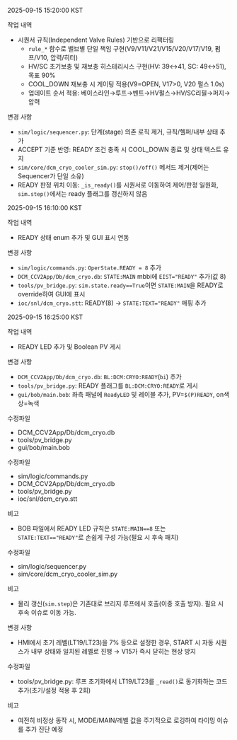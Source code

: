 2025-09-15 15:20:00 KST

작업 내역
- 시퀀서 규칙(Independent Valve Rules) 기반으로 리팩터링
  - `rule_*` 함수로 밸브별 단일 책임 구현(V9/V11/V21/V15/V20/V17/V19, 펌프/V10, 압력/히터)
  - HV/SC 초기보충 및 재보충 히스테리시스 구현(HV: 39↔41, SC: 49↔51), 목표 90%
  - COOL_DOWN 재보충 시 게이팅 적용(V9=OPEN, V17>0, V20 펄스 1.0s)
  - 업데이트 순서 적용: 베이스라인→루프→벤트→HV펄스→HV/SC리필→퍼지→압력

변경 사항
- `sim/logic/sequencer.py`: 단계(stage) 의존 로직 제거, 규칙/헬퍼/내부 상태 추가
- ACCEPT 기준 반영: READY 조건 충족 시 COOL_DOWN 종료 및 상태 텍스트 유지
- `sim/core/dcm_cryo_cooler_sim.py`: `stop()/off()` 메서드 제거(제어는 Sequencer가 단일 소유)
- READY 판정 위치 이동: `_is_ready()`를 시퀀서로 이동하여 제어/판정 일원화, `sim.step()`에서는 ready 플래그를 갱신하지 않음

2025-09-15 16:10:00 KST

작업 내역
- READY 상태 enum 추가 및 GUI 표시 연동

변경 사항
- `sim/logic/commands.py`: `OperState.READY = 8` 추가
- `DCM_CCV2App/Db/dcm_cryo.db`: `STATE:MAIN` mbbi에 `EIST="READY"` 추가(값 8)
- `tools/pv_bridge.py`: `sim.state.ready==True`이면 `STATE:MAIN`을 READY로 override하여 GUI에 표시
- `ioc/snl/dcm_cryo.stt`: READY(8) → `STATE:TEXT="READY"` 매핑 추가

2025-09-15 16:25:00 KST

작업 내역
- READY LED 추가 및 Boolean PV 게시

변경 사항
- `DCM_CCV2App/Db/dcm_cryo.db`: `BL:DCM:CRYO:READY`(`bi`) 추가
- `tools/pv_bridge.py`: READY 플래그를 `BL:DCM:CRYO:READY`로 게시
- `gui/bob/main.bob`: 좌측 패널에 `ReadyLED` 및 레이블 추가, PV=`$(P)READY`, on색상=녹색

수정파일
- DCM_CCV2App/Db/dcm_cryo.db
- tools/pv_bridge.py
- gui/bob/main.bob

수정파일
- sim/logic/commands.py
- DCM_CCV2App/Db/dcm_cryo.db
- tools/pv_bridge.py
- ioc/snl/dcm_cryo.stt

비고
- BOB 파일에서 READY LED 규칙은 `STATE:MAIN==8` 또는 `STATE:TEXT=="READY"`로 손쉽게 구성 가능(필요 시 후속 패치)

수정파일
- sim/logic/sequencer.py
- sim/core/dcm_cryo_cooler_sim.py

비고
- 물리 갱신(`sim.step`)은 기존대로 브리지 루프에서 호출(이중 호출 방지). 필요 시 후속 이슈로 이동 가능.

변경 사항
- HMI에서 초기 레벨(LT19/LT23)을 7% 등으로 설정한 경우, START 시 자동 시퀀스가 내부 상태와 일치된 레벨로 진행 → V15가 즉시 닫히는 현상 방지

수정파일
- tools/pv_bridge.py: 루프 초기화에서 LT19/LT23를 `_read()`로 동기화하는 코드 추가(초기/설정 적용 후 2회)

비고
- 여전히 비정상 동작 시, MODE/MAIN/레벨 값을 주기적으로 로깅하여 타이밍 이슈를 추가 진단 예정

